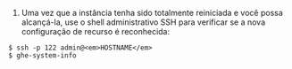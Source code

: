 1. Uma vez que a instância tenha sido totalmente reiniciada e você possa alcançá-la, use o shell administrativo SSH para verificar se a nova configuração de recurso é reconhecida:
```shell
$ ssh -p 122 admin@<em>HOSTNAME</em>
$ ghe-system-info
```
